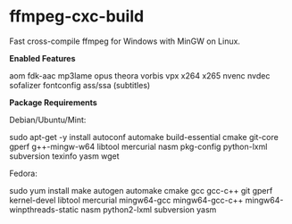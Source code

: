 # ffmpeg-cxc-build
Fast cross-compile ffmpeg for Windows with MinGW on Linux.

**Enabled Features**

  aom fdk-aac mp3lame opus theora vorbis vpx x264 x265 nvenc nvdec sofalizer fontconfig ass/ssa (subtitles)

**Package Requirements**

Debian/Ubuntu/Mint:

  sudo apt-get -y install autoconf automake build-essential cmake git-core gperf g++-mingw-w64 libtool mercurial nasm pkg-config python-lxml subversion texinfo yasm wget
  
Fedora:

  sudo yum install make autogen automake cmake gcc gcc-c++ git gperf kernel-devel libtool mercurial mingw64-gcc mingw64-gcc-c++ mingw64-winpthreads-static nasm python2-lxml subversion yasm
